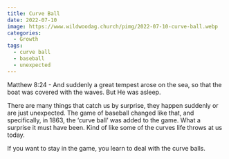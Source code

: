 ```yaml
---
title: Curve Ball
date: 2022-07-10
image: https://www.wildwoodag.church/pimg/2022-07-10-curve-ball.webp
categories:
  - Growth
tags:
  - curve ball
  - baseball
  - unexpected
---
```


Matthew 8:24 - And suddenly a great tempest arose on the sea, so that the boat was covered with the waves. But He was asleep.

There are many things that catch us by surprise, they happen suddenly or are just unexpected. The game of baseball changed like that, and specifically, in 1863, the ‘curve ball’ was added to the game. What a surprise it must have been.  Kind of like some of the curves life throws at us today.

If you want to stay in the game, you learn to deal with the curve balls.



